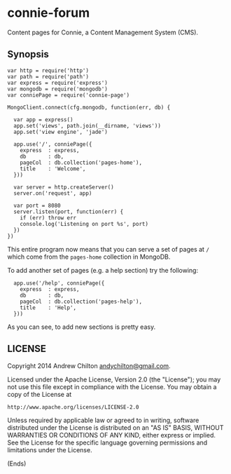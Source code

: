 # connie-forum #

Content pages for Connie, a Content Management System (CMS).

## Synopsis ##

```
var http = require('http')
var path = require('path')
var express = require('express')
var mongodb = require('mongodb')
var conniePage = require('connie-page')

MongoClient.connect(cfg.mongodb, function(err, db) {

  var app = express()
  app.set('views', path.join(__dirname, 'views'))
  app.set('view engine', 'jade')

  app.use('/', conniePage({
    express  : express,
    db       : db,
    pageCol  : db.collection('pages-home'),
    title    : 'Welcome',
  }))

  var server = http.createServer()
  server.on('request', app)

  var port = 8080
  server.listen(port, function(err) {
    if (err) throw err
    console.log('Listening on port %s', port)
  })
})
```

This entire program now means that you can serve a set of pages at `/` which come
from the `pages-home` collection in MongoDB.

To add another set of pages (e.g. a help section) try the following:

```
  app.use('/help', conniePage({
    express  : express,
    db       : db,
    pageCol  : db.collection('pages-help'),
    title    : 'Help',
  }))
```

As you can see, to add new sections is pretty easy.

## LICENSE ##

Copyright 2014 Andrew Chilton <andychilton@gmail.com>.

Licensed under the Apache License, Version 2.0 (the "License");
you may not use this file except in compliance with the License.
You may obtain a copy of the License at

    http://www.apache.org/licenses/LICENSE-2.0

Unless required by applicable law or agreed to in writing, software
distributed under the License is distributed on an "AS IS" BASIS,
WITHOUT WARRANTIES OR CONDITIONS OF ANY KIND, either express or implied.
See the License for the specific language governing permissions and
limitations under the License.

(Ends)
